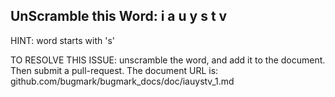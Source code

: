 UnScramble this Word: i a u y s t v
----------

HINT: word starts with 's'



TO RESOLVE THIS ISSUE: unscramble the word, and add it to the document. Then submit a pull-request.  The document URL is: 
github.com/bugmark/bugmark_docs/doc/iauystv_1.md
